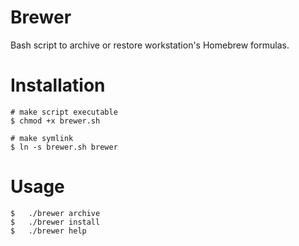 Brewer
==

Bash script to archive or restore workstation's Homebrew formulas.

Installation
===

~~~
# make script executable
$ chmod +x brewer.sh

# make symlink
$ ln -s brewer.sh brewer
~~~

Usage
===

~~~
$	./brewer archive
$	./brewer install
$	./brewer help
~~~
